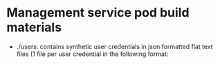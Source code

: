 # Management service pod build materials

- ./users: contains synthetic user credentials in json formatted flat text files (1 file per user credential in the following format:

```

```


